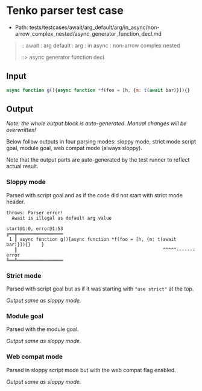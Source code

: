 # Tenko parser test case

- Path: tests/testcases/await/arg_default/arg/in_async/non-arrow_complex_nested/async_generator_function_decl.md

> :: await : arg default : arg : in async : non-arrow complex nested
>
> ::> async generator function decl

## Input

`````js
async function g(){async function *f(foo = [h, {m: t(await bar)}]){}    }
`````

## Output

_Note: the whole output block is auto-generated. Manual changes will be overwritten!_

Below follow outputs in four parsing modes: sloppy mode, strict mode script goal, module goal, web compat mode (always sloppy).

Note that the output parts are auto-generated by the test runner to reflect actual result.

### Sloppy mode

Parsed with script goal and as if the code did not start with strict mode header.

`````
throws: Parser error!
  Await is illegal as default arg value

start@1:0, error@1:53
╔══╦═════════════════
 1 ║ async function g(){async function *f(foo = [h, {m: t(await bar)}]){}    }
   ║                                                      ^^^^^------- error
╚══╩═════════════════

`````

### Strict mode

Parsed with script goal but as if it was starting with `"use strict"` at the top.

_Output same as sloppy mode._

### Module goal

Parsed with the module goal.

_Output same as sloppy mode._

### Web compat mode

Parsed in sloppy script mode but with the web compat flag enabled.

_Output same as sloppy mode._
